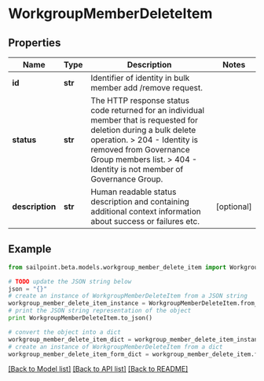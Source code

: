 # WorkgroupMemberDeleteItem


## Properties
Name | Type | Description | Notes
------------ | ------------- | ------------- | -------------
**id** | **str** | Identifier of identity in bulk member add /remove request. | 
**status** | **str** |  The HTTP response status code returned for an individual  member that is requested for deletion during a bulk delete operation.  &gt; 204   - Identity is removed from Governance Group members list.  &gt; 404   - Identity is not member of Governance Group.  | 
**description** | **str** | Human readable status description and containing additional context information about success or failures etc.  | [optional] 

## Example

```python
from sailpoint.beta.models.workgroup_member_delete_item import WorkgroupMemberDeleteItem

# TODO update the JSON string below
json = "{}"
# create an instance of WorkgroupMemberDeleteItem from a JSON string
workgroup_member_delete_item_instance = WorkgroupMemberDeleteItem.from_json(json)
# print the JSON string representation of the object
print WorkgroupMemberDeleteItem.to_json()

# convert the object into a dict
workgroup_member_delete_item_dict = workgroup_member_delete_item_instance.to_dict()
# create an instance of WorkgroupMemberDeleteItem from a dict
workgroup_member_delete_item_form_dict = workgroup_member_delete_item.from_dict(workgroup_member_delete_item_dict)
```
[[Back to Model list]](../README.md#documentation-for-models) [[Back to API list]](../README.md#documentation-for-api-endpoints) [[Back to README]](../README.md)


